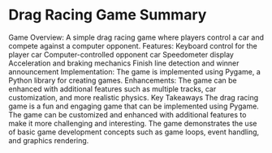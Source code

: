 # Drag Racing Game Summary

Game Overview: A simple drag racing game where players control a car and compete against a computer opponent.
Features:
Keyboard control for the player car
Computer-controlled opponent car
Speedometer display
Acceleration and braking mechanics
Finish line detection and winner announcement
Implementation: The game is implemented using Pygame, a Python library for creating games.
Enhancements: The game can be enhanced with additional features such as multiple tracks, car customization, and more realistic physics.
Key Takeaways
The drag racing game is a fun and engaging game that can be implemented using Pygame.
The game can be customized and enhanced with additional features to make it more challenging and interesting.
The game demonstrates the use of basic game development concepts such as game loops, event handling, and graphics rendering.
